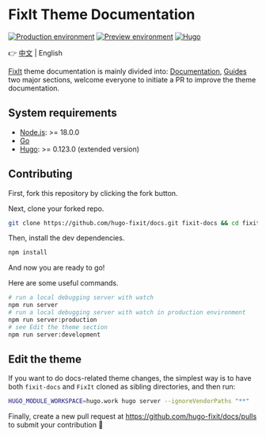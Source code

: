 # FixIt Theme Documentation

[![Production environment](https://img.shields.io/github/deployments/hugo-fixit/docs/Production?style=flat&label=Production&logo=vercel)](https://fixit.lruihao.cn/)
[![Preview environment](https://img.shields.io/github/deployments/hugo-fixit/docs/Preview?style=flat&label=Preview&logo=vercel)](https://pre.fixit.lruihao.cn/)
[![Hugo](https://img.shields.io/badge/Hugo-%5E0.123.0-ff4088?style=flat&logo=hugo)](https://gohugo.io/)

👉 [中文](README.md) | English

[FixIt](https://github.com/hugo-fixit/FixIt) theme documentation is mainly divided into: [Documentation](https://fixit.lruihao.cn/documentation/), [Guides](https://fixit.lruihao.cn/guides/) two major sections, welcome everyone to initiate a PR to improve the theme documentation.

## System requirements

- [Node.js](https://nodejs.org/): >= 18.0.0
- [Go](https://go.dev/dl/)
- [Hugo](https://gohugo.io/installation/): >= 0.123.0 (extended version)

## Contributing

First, fork this repository by clicking the fork button.

Next, clone your forked repo.

```bash
git clone https://github.com/hugo-fixit/docs.git fixit-docs && cd fixit-docs
```

Then, install the dev dependencies.

```bash
npm install
```

And now you are ready to go!

Here are some useful commands.

```bash
# run a local debugging server with watch
npm run server
# run a local debugging server with watch in production environment
npm run server:production
# see Edit the theme section
npm run server:development
```

## Edit the theme

If you want to do docs-related theme changes, the simplest way is to have both `fixit-docs` and `FixIt` cloned as sibling directories, and then run:

```bash
HUGO_MODULE_WORKSPACE=hugo.work hugo server --ignoreVendorPaths "**"
```

Finally, create a new pull request at <https://github.com/hugo-fixit/docs/pulls> to submit your contribution 🎉
